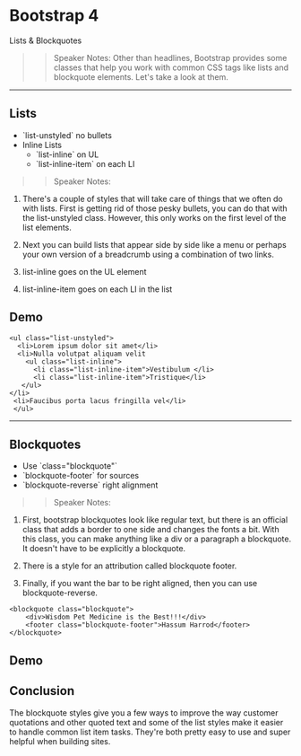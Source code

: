 <!-- .slide: data-state="title" -->
# Bootstrap 4
Lists &amp; Blockquotes

> > Speaker Notes:
Other than headlines, Bootstrap provides some classes that help you work with common CSS tags like lists and blockquote elements. Let's take a look at them.

---
<!-- .slide: data-state="hasicon" -->

## <i class="fa fa-list-ol"></i> Lists

<ul>
	<li class="fragment">`list-unstyled` no bullets</li>
	<li class="fragment">Inline Lists
		<ul>
			<li class="fragment">`list-inline` on UL</li>
			<li class="fragment">`list-inline-item` on each LI</li>
		</ul>
	</li>
</ul>

> > Speaker Notes:
1. There's a couple of styles that will take care of things that we often do with lists. First is getting rid of those pesky bullets, you can do that with the list-unstyled class. However, this only works on the first level of the list elements.

1. Next you can build lists that appear side by side like a menu or perhaps your own version of a breadcrumb using a combination of two links. 

1. list-inline goes on the UL element

1. list-inline-item goes on each LI in the list

## Demo

```
<ul class="list-unstyled">
  <li>Lorem ipsum dolor sit amet</li>
  <li>Nulla volutpat aliquam velit
    <ul class="list-inline">
      <li class="list-inline-item">Vestibulum </li>
      <li class="list-inline-item">Tristique</li>
   </ul>
</li>
 <li>Faucibus porta lacus fringilla vel</li>
 </ul>
```

---

<!-- .slide: data-state="hasicon" -->

## <i class="fa fa-quote-right"></i> Blockquotes

<ul>
	<li class="fragment">Use `class="blockquote"`</li>
	<li class="fragment">`blockquote-footer` for sources</li>
	<li class="fragment">`blockquote-reverse` right alignment</li>
</ul>

> > Speaker Notes:
1. First, bootstrap blockquotes look like regular text, but there is an official class that adds a border to one side and changes the fonts a bit. With this class, you can make anything like a div or a paragraph a blockquote. It doesn't have to be explicitly a blockquote.

1. There is a style for an attribution called blockquote footer.

1. Finally, if you want the bar to be right aligned, then you can use blockquote-reverse.

```
<blockquote class="blockquote">
	<div>Wisdom Pet Medicine is the Best!!!</div>
	<footer class="blockquote-footer">Hassum Harrod</footer>
</blockquote>

```

## Demo

## Conclusion
The blockquote styles give you a few ways to improve the way customer quotations and other quoted text and some of the list styles make it easier to handle common list item tasks. They're both pretty easy to use and super helpful when building sites.